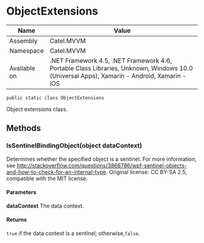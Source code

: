 

# ObjectExtensions

Name|Value
---|---
Assembly|Catel.MVVM
Namespace|Catel.MVVM
Available on|.NET Framework 4.5, .NET Framework 4.6, Portable Class Libraries, Unknown, Windows 10.0 (Universal Apps), Xamarin - Android, Xamarin - iOS

```
public static class ObjectExtensions
```

Object extensions class.



## Methods

### IsSentinelBindingObject(object dataContext)

Determines whether the specified object is a sentinel. For more information, see http://stackoverflow.com/questions/3868786/wpf-sentinel-objects-and-how-to-check-for-an-internal-type. Original license: CC BY-SA 2.5, compatible with the MIT license.

#### Parameters

**dataContext**
The data context.

#### Returns

`true` if the data context is a sentinel; otherwise,`false`.



